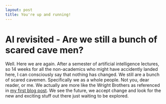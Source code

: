 ```yaml
---
layout: post
title: You're up and running!
---
```


# AI revisited - Are we still a bunch of scared cave men?
Well. Here we are again. After a semester of artificial intelligence lectures, so 14 weeks for all the non-academics who might have accidently landed here, I can consciously say that nothing has changed. We still are a bunch of scared cavemen.
Specifically we as a whole people. Not you, dear reader, or me. We actually are more like the Wright Brothers as referenced in [my first blog post](https://barthsarafin.github.io/ "barthsarafin's github pages"). We see the future, we accept change and look for the new and exciting stuff out there just waiting to be explored.
